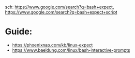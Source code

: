 sch: https://www.google.com/search?q=bash+expect, https://www.google.com/search?q=bash+expect+script

# Guide:
- https://phoenixnap.com/kb/linux-expect
- https://www.baeldung.com/linux/bash-interactive-prompts

